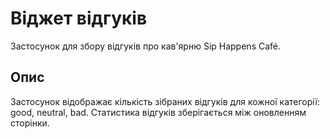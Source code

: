 # Віджет відгуків

Застосунок для збору відгуків про кав'ярню Sip Happens Café.

## Опис

Застосунок відображає кількість зібраних відгуків для кожної категорії: good, neutral, bad. Статистика відгуків зберігається між оновленням сторінки.
